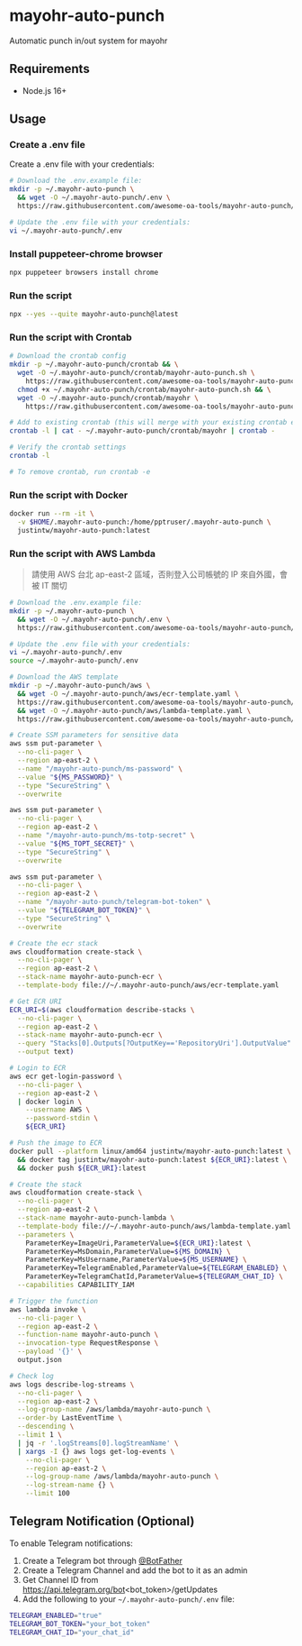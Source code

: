 # mayohr-auto-punch

Automatic punch in/out system for mayohr

## Requirements

- Node.js 16+

## Usage

### Create a .env file

Create a .env file with your credentials:

```bash
# Download the .env.example file:
mkdir -p ~/.mayohr-auto-punch \
  && wget -O ~/.mayohr-auto-punch/.env \
  https://raw.githubusercontent.com/awesome-oa-tools/mayohr-auto-punch/main/.env.example

# Update the .env file with your credentials:
vi ~/.mayohr-auto-punch/.env
```

### Install puppeteer-chrome browser

```bash
npx puppeteer browsers install chrome
```

### Run the script

```bash
npx --yes --quite mayohr-auto-punch@latest
```

### Run the script with Crontab

```bash
# Download the crontab config
mkdir -p ~/.mayohr-auto-punch/crontab && \
  wget -O ~/.mayohr-auto-punch/crontab/mayohr-auto-punch.sh \
    https://raw.githubusercontent.com/awesome-oa-tools/mayohr-auto-punch/main/examples/crontab/mayohr-auto-punch.sh && \
  chmod +x ~/.mayohr-auto-punch/crontab/mayohr-auto-punch.sh && \
  wget -O ~/.mayohr-auto-punch/crontab/mayohr \
    https://raw.githubusercontent.com/awesome-oa-tools/mayohr-auto-punch/main/examples/crontab/mayohr

# Add to existing crontab (this will merge with your existing crontab entries)
crontab -l | cat - ~/.mayohr-auto-punch/crontab/mayohr | crontab -

# Verify the crontab settings
crontab -l

# To remove crontab, run crontab -e
```

### Run the script with Docker

```bash
docker run --rm -it \
  -v $HOME/.mayohr-auto-punch:/home/pptruser/.mayohr-auto-punch \
  justintw/mayohr-auto-punch:latest
```

### Run the script with AWS Lambda

> 請使用 AWS 台北 ap-east-2 區域，否則登入公司帳號的 IP 來自外國，會被 IT 關切

```bash
# Download the .env.example file:
mkdir -p ~/.mayohr-auto-punch \
  && wget -O ~/.mayohr-auto-punch/.env \
  https://raw.githubusercontent.com/awesome-oa-tools/mayohr-auto-punch/main/.env.example

# Update the .env file with your credentials:
vi ~/.mayohr-auto-punch/.env
source ~/.mayohr-auto-punch/.env

# Download the AWS template
mkdir -p ~/.mayohr-auto-punch/aws \
  && wget -O ~/.mayohr-auto-punch/aws/ecr-template.yaml \
  https://raw.githubusercontent.com/awesome-oa-tools/mayohr-auto-punch/main/examples/aws/ecr-template.yaml \
  && wget -O ~/.mayohr-auto-punch/aws/lambda-template.yaml \
  https://raw.githubusercontent.com/awesome-oa-tools/mayohr-auto-punch/main/examples/aws/lambda-template.yaml

# Create SSM parameters for sensitive data
aws ssm put-parameter \
  --no-cli-pager \
  --region ap-east-2 \
  --name "/mayohr-auto-punch/ms-password" \
  --value "${MS_PASSWORD}" \
  --type "SecureString" \
  --overwrite

aws ssm put-parameter \
  --no-cli-pager \
  --region ap-east-2 \
  --name "/mayohr-auto-punch/ms-totp-secret" \
  --value "${MS_TOPT_SECRET}" \
  --type "SecureString" \
  --overwrite

aws ssm put-parameter \
  --no-cli-pager \
  --region ap-east-2 \
  --name "/mayohr-auto-punch/telegram-bot-token" \
  --value "${TELEGRAM_BOT_TOKEN}" \
  --type "SecureString" \
  --overwrite

# Create the ecr stack
aws cloudformation create-stack \
  --no-cli-pager \
  --region ap-east-2 \
  --stack-name mayohr-auto-punch-ecr \
  --template-body file://~/.mayohr-auto-punch/aws/ecr-template.yaml

# Get ECR URI
ECR_URI=$(aws cloudformation describe-stacks \
  --no-cli-pager \
  --region ap-east-2 \
  --stack-name mayohr-auto-punch-ecr \
  --query "Stacks[0].Outputs[?OutputKey=='RepositoryUri'].OutputValue" \
  --output text)

# Login to ECR
aws ecr get-login-password \
  --no-cli-pager \
  --region ap-east-2 \
  | docker login \
    --username AWS \
    --password-stdin \
    ${ECR_URI}

# Push the image to ECR
docker pull --platform linux/amd64 justintw/mayohr-auto-punch:latest \
  && docker tag justintw/mayohr-auto-punch:latest ${ECR_URI}:latest \
  && docker push ${ECR_URI}:latest

# Create the stack
aws cloudformation create-stack \
  --no-cli-pager \
  --region ap-east-2 \
  --stack-name mayohr-auto-punch-lambda \
  --template-body file://~/.mayohr-auto-punch/aws/lambda-template.yaml \
  --parameters \
    ParameterKey=ImageUri,ParameterValue=${ECR_URI}:latest \
    ParameterKey=MsDomain,ParameterValue=${MS_DOMAIN} \
    ParameterKey=MsUsername,ParameterValue=${MS_USERNAME} \
    ParameterKey=TelegramEnabled,ParameterValue=${TELEGRAM_ENABLED} \
    ParameterKey=TelegramChatId,ParameterValue=${TELEGRAM_CHAT_ID} \
  --capabilities CAPABILITY_IAM

# Trigger the function
aws lambda invoke \
  --no-cli-pager \
  --region ap-east-2 \
  --function-name mayohr-auto-punch \
  --invocation-type RequestResponse \
  --payload '{}' \
  output.json

# Check log
aws logs describe-log-streams \
  --no-cli-pager \
  --region ap-east-2 \
  --log-group-name /aws/lambda/mayohr-auto-punch \
  --order-by LastEventTime \
  --descending \
  --limit 1 \
  | jq -r '.logStreams[0].logStreamName' \
  | xargs -I {} aws logs get-log-events \
    --no-cli-pager \
    --region ap-east-2 \
    --log-group-name /aws/lambda/mayohr-auto-punch \
    --log-stream-name {} \
    --limit 100
```

## Telegram Notification (Optional)

To enable Telegram notifications:

1. Create a Telegram bot through [@BotFather](https://t.me/botfather)
2. Create a Telegram Channel and add the bot to it as an admin
3. Get Channel ID from https://api.telegram.org/bot<bot_token>/getUpdates
4. Add the following to your `~/.mayohr-auto-punch/.env` file:

```bash
TELEGRAM_ENABLED="true"
TELEGRAM_BOT_TOKEN="your_bot_token"
TELEGRAM_CHAT_ID="your_chat_id"
```
